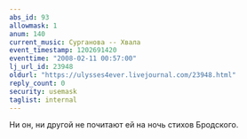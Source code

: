 ```yaml
---
abs_id: 93
allowmask: 1
anum: 140
current_music: Сурганова -- Хвала
event_timestamp: 1202691420
eventtime: "2008-02-11 00:57:00"
lj_url_id: 23948
oldurl: "https://ulysses4ever.livejournal.com/23948.html"
reply_count: 0
security: usemask
taglist: internal
---
```


Ни он, ни другой не почитают ей на ночь стихов Бродского.

